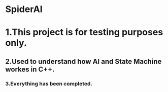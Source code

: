 # SpiderAI

# 1.This project is for testing purposes only.

## 2.Used to understand how AI and State Machine workes in C++.

### 3.Everything has been completed.
